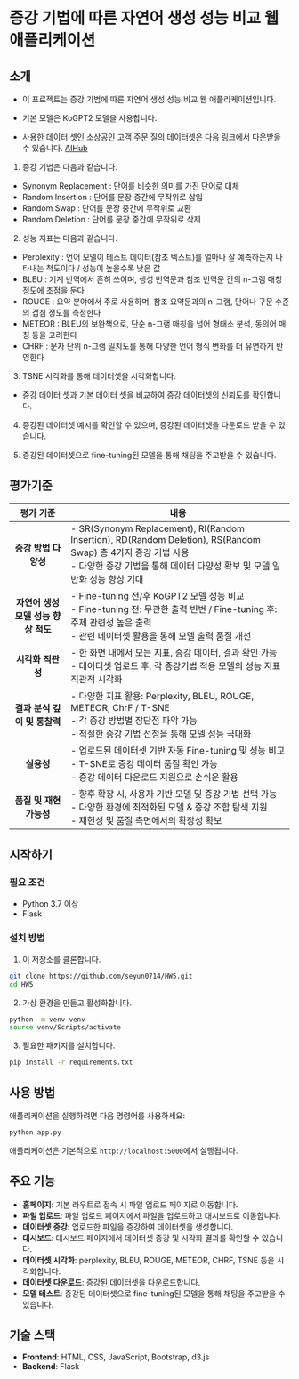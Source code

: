 # 증강 기법에 따른 자연어 생성 성능 비교 웹 애플리케이션

## 소개
- 이 프로젝트는 증강 기법에 따른 자연어 생성 성능 비교 웹 애플리케이션입니다.
- 기본 모델은 KoGPT2 모델을 사용합니다.

- 사용한 데이터 셋인 소상공인 고객 주문 질의 데이터셋은 다음 링크에서 다운받을 수 있습니다.
[AIHub](https://aihub.or.kr/aihubdata/data/view.do?currMenu=115&topMenu=100&aihubDataSe=data&dataSetSn=102)


1. 증강 기법은 다음과 같습니다.
- Synonym Replacement : 단어를 비슷한 의미를 가진 단어로 대체
- Random Insertion : 단어를 문장 중간에 무작위로 삽입
- Random Swap : 단어를 문장 중간에 무작위로 교환
- Random Deletion : 단어를 문장 중간에 무작위로 삭제

2. 성능 지표는 다음과 같습니다.
- Perplexity : 언어 모델이 테스트 데이터(참조 텍스트)를 얼마나 잘 예측하는지 나타내는 척도이다 / 성능이 높을수록 낮은 값
- BLEU : 기계 번역에서 흔히 쓰이며, 생성 번역문과 참조 번역문 간의 n-그램 매칭 정도에 초점을 둔다
- ROUGE : 요약 분야에서 주로 사용하며, 참조 요약문과의 n-그램, 단어나 구문 수준의 겹침 정도를 측정한다
- METEOR : BLEU의 보완책으로, 단순 n-그램 매칭을 넘어 형태소 분석, 동의어 매칭 등을 고려한다
- CHRF : 문자 단위 n-그램 일치도를 통해 다양한 언어 형식 변화를 더 유연하게 반영한다

3. TSNE 시각화를 통해 데이터셋을 시각화합니다.
- 증강 데이터 셋과 기본 데이터 셋을 비교하여 증강 데이터셋의 신뢰도를 확인합니다.

4. 증강된 데이터셋 예시를 확인할 수 있으며, 증강된 데이터셋을 다운로드 받을 수 있습니다.

5. 증강된 데이터셋으로 fine-tuning된 모델을 통해 채팅을 주고받을 수 있습니다.

## 평가기준

| 평가 기준 | 내용 | 
|:---:|---|
| **증강 방법 다양성** | - SR(Synonym Replacement), RI(Random Insertion), RD(Random Deletion), RS(Random Swap) 총 4가지 증강 기법 사용<br>- 다양한 증강 기법을 통해 데이터 다양성 확보 및 모델 일반화 성능 향상 기대 |
| **자연어 생성 모델 성능 향상 척도** | - Fine-tuning 전/후 KoGPT2 모델 성능 비교<br>- Fine-tuning 전: 무관한 출력 빈번 / Fine-tuning 후: 주제 관련성 높은 출력<br>- 관련 데이터셋 활용을 통해 모델 출력 품질 개선 |
| **시각화 직관성** | - 한 화면 내에서 모든 지표, 증강 데이터, 결과 확인 가능<br>- 데이터셋 업로드 후, 각 증강기법 적용 모델의 성능 지표 직관적 시각화 |
| **결과 분석 깊이 및 통찰력** | - 다양한 지표 활용: Perplexity, BLEU, ROUGE, METEOR, ChrF / T-SNE<br>- 각 증강 방법별 장단점 파악 가능<br>- 적절한 증강 기법 선정을 통해 모델 성능 극대화 |
| **실용성** | - 업로드된 데이터셋 기반 자동 Fine-tuning 및 성능 비교<br>- T-SNE로 증강 데이터 품질 확인 가능<br>- 증강 데이터 다운로드 지원으로 손쉬운 활용 |
| **품질 및 재현 가능성** | - 향후 확장 시, 사용자 기반 모델 및 증강 기법 선택 가능<br>- 다양한 환경에 최적화된 모델 & 증강 조합 탐색 지원<br>- 재현성 및 품질 측면에서의 확장성 확보 |

## 시작하기

### 필요 조건
- Python 3.7 이상
- Flask

### 설치 방법
1. 이 저장소를 클론합니다.  
```bash
git clone https://github.com/seyun0714/HW5.git
cd HW5
```

2. 가상 환경을 만들고 활성화합니다.
```bash
python -m venv venv
source venv/Scripts/activate
```

3. 필요한 패키지를 설치합니다.   
```bash
pip install -r requirements.txt
```

## 사용 방법
애플리케이션을 실행하려면 다음 명령어를 사용하세요:
```bash
python app.py
```

애플리케이션은 기본적으로 `http://localhost:5000`에서 실행됩니다.

## 주요 기능
- **홈페이지**: 기본 라우트로 접속 시 파일 업로드 페이지로 이동합니다.
- **파일 업로드**: 파일 업로드 페이지에서 파일을 업로드하고 대시보드로 이동합니다.
- **데이터셋 증강**: 업로드한 파일을 증강하여 데이터셋을 생성합니다.
- **대시보드**: 대시보드 페이지에서 데이터셋 증강 및 시각화 결과를 확인할 수 있습니다.
- **데이터셋 시각화**: perplexity, BLEU, ROUGE, METEOR, CHRF, TSNE 등을 시각화합니다.
- **데이터셋 다운로드**: 증강된 데이터셋을 다운로드합니다.
- **모델 테스트**: 증강된 데이터셋으로 fine-tuning된 모델을 통해 채팅을 주고받을 수 있습니다.

## 기술 스택
- **Frontend**: HTML, CSS, JavaScript, Bootstrap, d3.js
- **Backend**: Flask